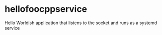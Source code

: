# hellofoocppservice
Hello Worldish application that listens to the socket and runs as a systemd service
